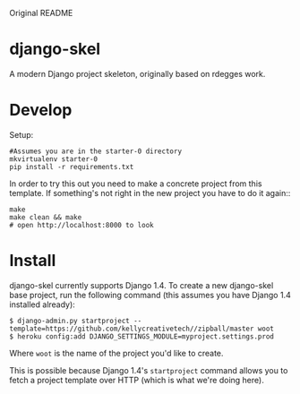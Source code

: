 Original README

django-skel
===========

A modern Django project skeleton, originally based on rdegges work.

Develop
=======

Setup:

    #Assumes you are in the starter-0 directory
    mkvirtualenv starter-0
    pip install -r requirements.txt


In order to try this out you need to make a concrete project from this template.
If something's not right in the new project you have to do it again::

    make
    make clean && make
    # open http://localhost:8000 to look


Install
=======

django-skel currently supports Django 1.4. To create a new django-skel base
project, run the following command (this assumes you have Django 1.4 installed
already):

    $ django-admin.py startproject --template=https://github.com/kellycreativetech//zipball/master woot
    $ heroku config:add DJANGO_SETTINGS_MODULE=myproject.settings.prod

Where ``woot`` is the name of the project you'd like to create.

This is possible because Django 1.4's ``startproject`` command allows you to
fetch a project template over HTTP (which is what we're doing here).
